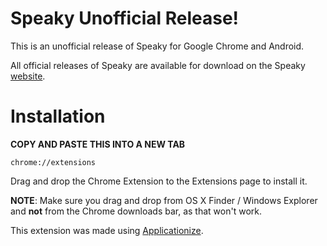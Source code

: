 Speaky Unofficial Release!
===================

This is an unofficial release of Speaky for Google Chrome and Android. 

All official releases of Speaky are available for download on the Speaky [website](https://www.gospeaky.com/).

# Installation

**COPY AND PASTE THIS INTO A NEW TAB**

    chrome://extensions
    
Drag and drop the Chrome Extension to the Extensions page to install it.

**NOTE**: Make sure you drag and drop from OS X Finder / Windows Explorer and **not** from the Chrome downloads bar, as that won't work.

This extension was made using [Applicationize](https://applicationize.me/now).